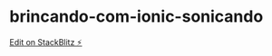 # brincando-com-ionic-sonicando

[Edit on StackBlitz ⚡️](https://stackblitz.com/edit/ionic-5-angular-10-start-template-ew3mr3)
